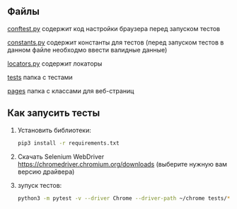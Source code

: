 Файлы
----------------
[conftest.py](conftest.py) содержит код настройки браузера перед запуском тестов

[constants.py](constants.py) содержит константы для тестов (перед запуском тестов в данном файле необходмо ввести валидные данные)

[locators.py](locators.py) содержит локаторы

[tests](tests) папка с тестами

[pages](pages) папка с классами для веб-страниц


Как запусить тесты
----------------

1) Установить библиотеки:

    ```bash
    pip3 install -r requirements.txt
    ```

2) Скачать Selenium WebDriver https://chromedriver.chromium.org/downloads (выберите нужную вам версию драйвера)

3) зупуск тестов:

    ```bash
    python3 -m pytest -v --driver Chrome --driver-path ~/chrome tests/*
    ```
